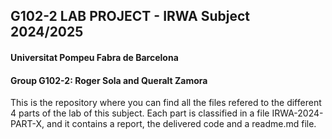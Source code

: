 ## G102-2 LAB PROJECT - IRWA Subject 2024/2025 
#### Universitat Pompeu Fabra de Barcelona

#### Group G102-2: Roger Sola and Queralt Zamora


This is the repository where you can find all the files refered to the different 4 parts of the lab of this subject.
Each part is classified in a file IRWA-2024-PART-X, and it contains a report, the delivered code and a readme.md file.
